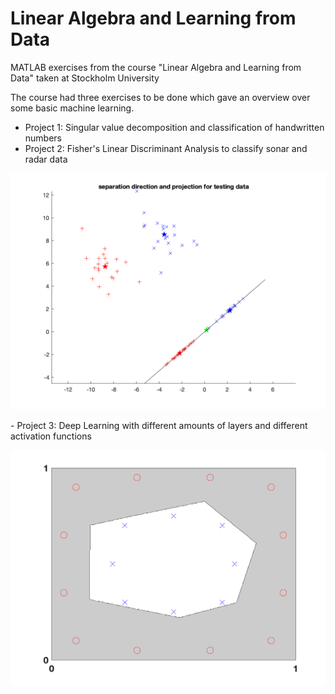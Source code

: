 # Linear Algebra and Learning from Data
MATLAB exercises from the course "Linear Algebra and Learning from Data" taken at Stockholm University

The course had three exercises to be done which gave an overview over some basic machine learning.

- Project 1: Singular value decomposition and classification of handwritten numbers
- Project 2: Fisher's Linear Discriminant Analysis to classify sonar and radar data
<p align="center">
  <img src="https://github.com/LithuanianMathemator/LinAlgAndData/blob/main/Images/FisherLinearDiscriminant.png" alt="drawing" width="600"/>
</p>
- Project 3: Deep Learning with different amounts of layers and different activation functions

<p align="center">
  <img src="https://github.com/LithuanianMathemator/LinAlgAndData/blob/main/Images/pic_bdy_bp.png" alt="drawing" width="600"/>
</p>
